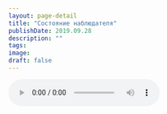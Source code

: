 ```yaml
---
layout: page-detail
title: "Состояние наблюдателя"
publishDate: 2019.09.28
description: ""
tags:
image:
draft: false
---
```


<audio title="2019.09.28 - Состояние наблюдателя.mp3" src="https://filer-api.advayta.org/v1.0/public/files/73685" controls=""></audio>

  

